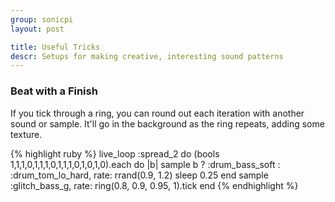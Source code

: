 ```yaml
---
group: sonicpi
layout: post

title: Useful Tricks
descr: Setups for making creative, interesting sound patterns
---
```


### Beat with a Finish

If you tick through a ring, you can round out each iteration with another sound or sample. It'll go in the background as the ring repeats, adding some texture.

{% highlight ruby %}
live_loop :spread_2 do
  (bools 1,1,1,0,1,1,1,0,1,1,1,0,1,0,1,0).each do |b|
    sample b ? :drum_bass_soft : :drum_tom_lo_hard, rate: rrand(0.9, 1.2)
    sleep 0.25
  end
  sample :glitch_bass_g, rate: ring(0.8, 0.9, 0.95, 1).tick
end
{% endhighlight %}
